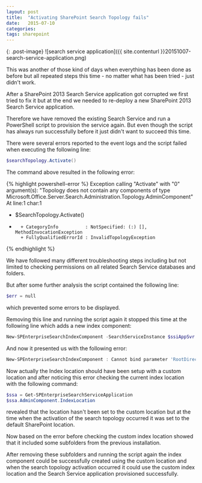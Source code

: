 ```yaml
---
layout: post
title:  "Activating SharePoint Search Topology fails"
date:   2015-07-10
categories: 
tags: sharepoint
---
```

{: .post-image}
![search service application]({{ site.contenturl }}20151007-search-service-application.png)

This was another of those kind of days when everything has been done as before but all repeated steps this time - no matter what has been tried - just didn't work.

After a SharePoint 2013 Search Service application got corrupted we first tried to fix it but at the end we needed to re-deploy a new SharePoint 2013 Search Service application.

Therefore we have removed the existing Search Service and run a PowerShell script to provision the service again. But even though the script has always run successfully before it just didn't want to succeed this time.

<!--more-->

There were several errors reported to the event logs and the script failed when executing the following line:

```powershell
$searchTopology.Activate()
```

The command above resulted in the following error:

{% highlight powershell-error %}
Exception calling "Activate" with "0" argument(s): "Topology does not contain any components of type Microsoft.Office.Server.Search.Administration.Topology.AdminComponent"
At line:1 char:1
+ $SearchTopology.Activate()
+ ~~~~~~~~~~~~~~~~~~~~~~~~~~
    + CategoryInfo          : NotSpecified: (:) [], MethodInvocationException
    + FullyQualifiedErrorId : InvalidTopologyException
{% endhighlight %}

We have followed many different troubleshooting steps including but not limited to checking permissions on all related Search Service databases and folders.

But after some further analysis the script contained the following line:

```powershell
$err = null
```

which prevented some errors to be displayed.

Removing this line and running the script again it stopped this time at the following line which adds a new index component:

```powershell
New-SPEnterpriseSearchIndexComponent -SearchServiceInstance $ssiAppSvr -SearchTopology $searchTopology -RootDirectory $indexLocation -IndexPartition 0
```

And now it presented us with the following error:

```powershell
New-SPEnterpriseSearchIndexComponent : Cannot bind parameter 'RootDirectory' to the target. Exception setting "RootDirectory": "New index location must be empty"
```

Now actually the Index location should have been setup with a custom location and after noticing this error checking the current index location with the following command:

```powershell
$ssa = Get-SPEnterpriseSearchServiceApplication 
$ssa.AdminComponent.IndexLocation
```

revealed that the location hasn't been set to the custom location but at the time when the activation of the search topology occurred it was set to the default SharePoint location.

Now based on the error before checking the custom index location showed that it included some subfolders from the previous installation.

After removing these subfolders and running the script again the index component could be successfully created using the custom location and when the search topology activation occurred it could use the custom index location and the Search Service application provisioned successfully.